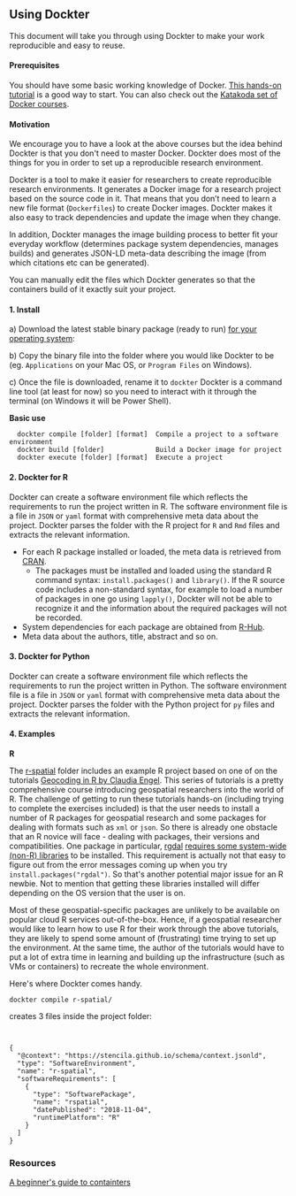## Using Dockter

This document will take you through using Dockter to make your work reproducible and easy to reuse.

#### Prerequisites

You should have some basic working knowledge of Docker. [This hands-on tutorial](https://ome.github.io/training-docker/) is a good way to start. You can also
check out the [Katakoda set of Docker courses](https://www.katacoda.com/courses/docker).

#### Motivation

We encourage you to have a look at the above courses but the idea behind Dockter is that you don't need to master Docker. Dockter does most of the things for you
in order to set up a reproducible research environment.

Dockter is a tool to make it easier for researchers to create reproducible research environments. It generates a Docker image for a research project based on the source code in it. That means that you don’t need to learn a new file format (`Dockerfiles`) to create Docker images. Dockter makes it also easy to track dependencies and update the image when they change.

In addition, Dockter manages the image building process to better fit your everyday workflow (determines package system dependencies, manages builds) and generates JSON-LD meta-data describing the image (from which citations etc can be generated).

You can manually edit the files which Dockter generates so that the containers build of it exactly suit your project. 

#### 1. Install

a) Download the latest stable binary package (ready to run) [for your operating system](https://github.com/stencila/dockter/releases):

b) Copy the binary file into the folder where you would like Dockter to be (eg. `Applications` on your Mac OS, or `Program Files` on Windows). 

c) Once the file is downloaded, rename it to `dockter`  Dockter is a command line tool (at least for now) so you need to interact with it through the terminal (on Windows it will be Power Shell). 

**Basic use**

```
  dockter compile [folder] [format]  Compile a project to a software environment
  dockter build [folder]             Build a Docker image for project
  dockter execute [folder] [format]  Execute a project
```


#### 2. Dockter for R

Dockter can create a software environment file which reflects the requirements to run the project written in R.
The software environment file is a file in `JSON` or `yaml` format with comprehensive meta data about the project.
Dockter parses the folder with the R project for `R` and `Rmd` files and extracts the relevant information.

 * For each R package installed or loaded, the meta data is retrieved from [CRAN](http://crandb.r-pkg.org).
    - The packages must be installed and loaded using the standard R command syntax: `install.packages()` and `library()`. If the R source code
    includes a non-standard syntax, for example to load a number of packages in one go using `lapply()`, Dockter will not be able to recognize it and
    the information about the required packages will not be recorded.
 * System dependencies for each package are obtained from [R-Hub](https://sysreqs.r-hub.io/pkg/xml2).
 * Meta data about the authors, title, abstract and so on.


#### 3. Dockter for Python

Dockter can create a software environment file which reflects the requirements to run the project written in Python.
The software environment file is a file in `JSON` or `yaml` format with comprehensive meta data about the project.
Dockter parses the folder with the Python project for `py` files and extracts the relevant information.

#### 4. Examples

**R**

The [r-spatial](r-spatial/) folder includes an example R project based on one of  on the tutorials [Geocoding in R by Claudia Engel](http://www.rpubs.com/cengel248/97543). This series of tutorials is a pretty comprehensive course introducing geospatial researchers into the
world of R. The challenge of getting to run these tutorials hands-on (including trying to complete the exercises included) is that 
the user needs to install a number of R packages for geospatial research and some packages for dealing with formats such as `xml` or `json`.
So there is already one obstacle that an R novice will face - dealing with packages, their versions and compatibilities. One package in particular,
[rgdal]() [requires some system-wide (non-R) libraries](https://gist.github.com/dncgst/111b74066eaea87c92cdc5211949cd1e) to be installed. This
requirement is actually not that easy to figure out from the error messages coming up when you try `install.packages("rgdal")`. So that's
another potential major issue for an R newbie. Not to mention that getting these libraries installed will differ depending on the OS version
that the user is on.

Most of these geospatial-specific packages are unlikely to be available on popular cloud R services out-of-the-box. Hence, if a geospatial researcher
would like to learn how to use R for their work through the above tutorials, they are likely to spend some amount of (frustrating) time trying to set up
the environment. At the same time, the author of the tutorials would have to put a lot of extra time in learning and building up the infrastructure (such
as VMs or containers) to recreate the whole environment.

Here's where Dockter comes handy.

```
dockter compile r-spatial/
```

creates 3 files inside the project folder:

```

```

```
```

```
{
  "@context": "https://stencila.github.io/schema/context.jsonld",
  "type": "SoftwareEnvironment",
  "name": "r-spatial",
  "softwareRequirements": [
    {
      "type": "SoftwarePackage",
      "name": "rspatial",
      "datePublished": "2018-11-04",
      "runtimePlatform": "R"
    }
  ]
}
```



### Resources

[A beginner's guide to containters](https://medium.freecodecamp.org/a-beginner-friendly-introduction-to-containers-vms-and-docker-79a9e3e119b)


